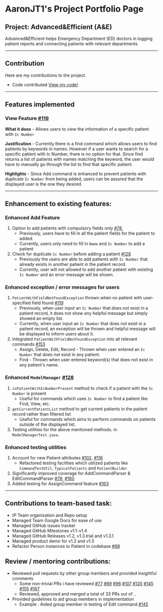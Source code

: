 # AaronJT1's Project Portfolio Page

## Project: Advanced&Efficient (A&E)

Advanced&Efficient helps Emergency Department (ED) doctors in logging patient reports and connecting patients with
relevant departments.

----------------------------------------------------------------------

## Contribution

Here are my contributions to the project.

* Code contributed
  [View my code!](https://nus-cs2103-ay2324s1.github.io/tp-dashboard/?search=aaronjt1&breakdown=true)

----------------------------------------------------------------------

## Features implemented

### View Feature [#119](https://github.com/AY2324S1-CS2103T-T14-2/tp/pull/119)
**What it does** - Allows users to view the information of a specific patient with `Ic Number`

**Justification** - Currently there is a find command which allows users to find patients by keywords in names. However if a user wants to search for a specific patient with Ic Number, there is no option for that. Since find returns a list of patients with names matching the keyword, the user would have to manually go through the list to find that specific patient.


**Highlights** - Since Add command is enhanced to prevent patients with duplicate `Ic Number` from being added, users can be assured that the displayed user is the one they desired.


----------------------------------------------------------------------

## Enhancement to existing features:

### Enhanced Add Feature

1. Option to add patients with compulsory fields only [#78](https://github.com/AY2324S1-CS2103T-T14-2/tp/pull/78),
    - Previously, users have to fill in all the patient fields for the patient to added.
    - Currently, users only need to fill in `Name` and `Ic Number` to add a patient
2. Check for duplicate `Ic Number` before adding a patient [#128](https://github.com/AY2324S1-CS2103T-T14-2/tp/pull/128)
    - Previously the users are able to add patients with `Ic Number` that already exists
   in another patient in the patient record.
    - Currently, user will not allowed to add another patient with existing `Ic Number`
   and an error message will be shown.


### Enhanced exception / error messages for users

1. `PatientWithFieldNotFoundException` thrown when no patient with user-specified field found [#119](https://github.com/AY2324S1-CS2103T-T14-2/tp/pull/119)
    - Previously, when user input an `Ic Number` that does not exist in a patient record,
   it does not show any helpful message but simply showed an empty list.
    - Currently, when user input an `Ic Number` that does not exist in a patient record,
   an exception will be thrown and helpful message will be displayed to inform users about it.
2. Integrated `PatientWithFieldNotFoundException` into all relevant commands [#153](https://github.com/AY2324S1-CS2103T-T14-2/tp/pull/153)
    - Assign, Delete, Edit, Record - Thrown when user entered an `Ic Number` that does not exist in any patient.
    - Find - Thrown when user entered keyword(s) that does not exist in any patient's name.


### Enhanced `ModelManager` [#128](https://github.com/AY2324S1-CS2103T-T14-2/tp/pull/128)

1. `isPatientWithIcNumberPresent` method to check if a patient with the `Ic Number` is present
    - Useful for commands which uses `Ic Number` to find a patient like Find, View, etc.
2. `getCurrentPatientList` method to get current patients in the patient record rather than filtered list
    - Useful for commands which aims to perform commands on patients outside of the displayed list.
3. Testing utilities for the above mentioned methods. in `ModelManagerTest.java`.



### Enhanced testing utilities

1. Account for new Patient attributes [#102](https://github.com/AY2324S1-CS2103T-T14-2/tp/pull/102), [#116](https://github.com/AY2324S1-CS2103T-T14-2/tp/pull/116)
   - Refactored testing facilities which utilized patients like `CommandTestUtil`, `TypicalPatients` and `PatientBuilder`
2. Significantly improved coverage for AddCommandParser & EditCommandParser [#78](https://github.com/AY2324S1-CS2103T-T14-2/tp/pull/78), [#160](https://github.com/AY2324S1-CS2103T-T14-2/tp/pull/160)
3. Added testing for AssignCommand feature [#163](https://github.com/AY2324S1-CS2103T-T14-2/tp/pull/163)
----------------------------------------------------------------------

## Contributions to team-based task:

* tP Team organisation and Repo setup
* Managed Team Google Docs for ease of use
* Managed GitHub issues tracker
* Managed GitHub Milestones v1.1-v1.4
* Managed GitHub Releases v1.2, v1.3.trial and v1.3.1
* Managed product demo for v1.2 and v1.3
* Refactor Person instances to Patient in codebase [#68](https://github.com/AY2324S1-CS2103T-T14-2/tp/pull/68)

## Review / mentoring contributions:
* Reviewed pull requests by other group members and provided insightful comments
    * Some non-trivial PRs i have
      reviewed [#77](https://github.com/AY2324S1-CS2103T-T14-2/tp/pull/77)
      [#89](https://github.com/AY2324S1-CS2103T-T14-2/tp/pull/89) [#96](https://github.com/AY2324S1-CS2103T-T14-2/tp/pull/96) [#107](https://github.com/AY2324S1-CS2103T-T14-2/tp/pull/107) [#120](https://github.com/AY2324S1-CS2103T-T14-2/tp/pull/120) [#145](https://github.com/AY2324S1-CS2103T-T14-2/tp/pull/145) [#155](https://github.com/AY2324S1-CS2103T-T14-2/tp/pull/155) [#167](https://github.com/AY2324S1-CS2103T-T14-2/tp/pull/167)
    * Reviewed, approved and merged a total of 33 PRs out of ..
* Provided guidelines to aid group members in implementation
    * Example : Aided group member in testing of Edit command [#145](https://github.com/AY2324S1-CS2103T-T14-2/tp/pull/145)


